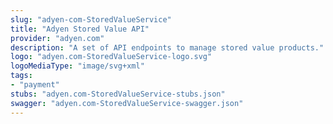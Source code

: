 ```yaml
---
slug: "adyen-com-StoredValueService"
title: "Adyen Stored Value API"
provider: "adyen.com"
description: "A set of API endpoints to manage stored value products."
logo: "adyen.com-StoredValueService-logo.svg"
logoMediaType: "image/svg+xml"
tags:
- "payment"
stubs: "adyen.com-StoredValueService-stubs.json"
swagger: "adyen.com-StoredValueService-swagger.json"
---
```

